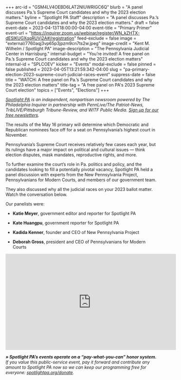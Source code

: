 +++
arc-id = "GSM4LV4OEBD6LAT2NIUWRIGC6Q"
blurb = "A panel discusses Pa.’s Supreme Court candidates and why the 2023 election matters."
byline = "Spotlight PA Staff"
description = "A panel discusses Pa.’s Supreme Court candidates and why the 2023 election matters."
draft = false
event-date = 2023-04-13T18:00:00-04:00
event-title = "Primary Primer"
event-url = "https://inquirer.zoom.us/webinar/register/WN_kZHTX-dESlKUGXqqRUVj2A#/registration"
feed-exclude = false
image = "external/7760aqj3vp65p3jpzm9cn7ts2w.jpeg"
image-credit = "Kent M. Wilhelm / Spotlight PA"
image-description = "The Pennsylvania Judicial Center in Harrisburg."
internal-budget = "You’re invited! A free panel on Pa.’s Supreme Court candidates and why the 2023 election matters"
internal-id = "SPLCOEV"
kicker = "Events"
modal-exclude = false
pinned = false
published = 2023-04-05T13:21:59.342-04:00
slug = "pa-primary-election-2023-supreme-court-judicial-races-event"
suppress-date = false
title = "WATCH: A free panel on Pa.’s Supreme Court candidates and why the 2023 election matters"
title-tag = "A free panel on PA's 2023 Supreme Court election"
topics = ["Events", "Elections"]
+++

<a href="https://www.spotlightpa.org/"><i>Spotlight PA</i></a><i> is an independent, nonpartisan newsroom powered by The Philadelphia Inquirer in partnership with PennLive/The Patriot-News, TribLIVE/Pittsburgh Tribune-Review, and WITF Public Media. </i><a href="https://www.spotlightpa.org/newsletters"><i>Sign up for our free newsletters</i></a><i>.</i>

The results of the May 16 primary will determine which Democratic and Republican nominees face off for a seat on Pennsylvania’s highest court in November.

Pennsylvania’s Supreme Court receives relatively few cases each year, but its rulings have a major impact on political and cultural issues — think election disputes, mask mandates, reproductive rights, and more.

To further examine the court’s role in Pa. politics and policy, and the candidates looking to fill a potentially pivotal vacancy, Spotlight PA held a panel discussion with experts from the New Pennsylvania Project, Pennsylvanians for Modern Courts, and members of our government team.

They also discussed why all the judicial races on your 2023 ballot matter. Watch the conversation below.

Our panelists were:

- <b>Katie Meyer</b>, government editor and reporter for Spotlight PA

- <b>Kate Huangpu</b>, government reporter for Spotlight PA

- <b>Kadida Kenner</b>, founder and CEO of New Pennsylvania Project

- <b>Deborah Gross</b>, president and CEO of Pennsylvanians for Modern Courts

<iframe width="560" height="315" src="https://www.youtube.com/embed/8pp4jve41Jc?si=EHIJC4nLga_HnLm9" title="YouTube video player" frameborder="0" allow="accelerometer; autoplay; clipboard-write; encrypted-media; gyroscope; picture-in-picture; web-share" referrerpolicy="strict-origin-when-cross-origin" allowfullscreen></iframe>

<i><b>» Spotlight PA’s events operate on a “pay-what-you-can” honor system.</b></i><i> If you value this public-service event, pay it forward and contribute any amount to Spotlight PA now so we can keep our programming free for everyone: </i><a href="https://www.spotlightpa.org/donate"><i>spotlightpa.org/donate</i></a><i>.</i>
